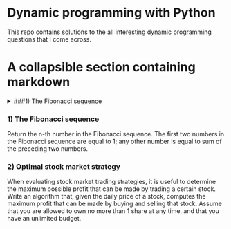 # Dynamic programming with Python
This repo contains solutions to the all interesting dynamic programming questions that I come across.

# A collapsible section containing markdown
<details>
  <summary>###1) The Fibonacci sequence</summary>
  Return the n-th number in the Fibonacci sequence. The first two numbers in the Fibonacci sequence are equal to 1; any other number is equal to sum of the preceding two numbers.
</details>

### 1) The Fibonacci sequence
Return the n-th number in the Fibonacci sequence. The first two numbers in the Fibonacci sequence are equal to 1; any other number is equal to sum of the preceding two numbers.

### 2) Optimal stock market strategy
When evaluating stock market trading strategies, it is useful to determine the maximum possible profit that can be made by trading a certain stock. Write an algorithm that, given the daily price of a stock, computes the maximum profit that can be made by buying and selling that stock. Assume that you are allowed to own no more than 1 share at any time, and that you have an unlimited budget.
